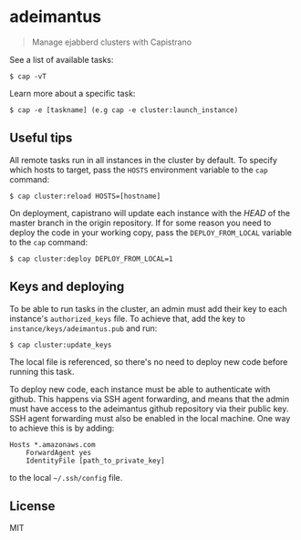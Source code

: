 # adeimantus

> Manage ejabberd clusters with Capistrano

See a list of available tasks:

```shell
$ cap -vT
```

Learn more about a specific task:

```shell
$ cap -e [taskname] (e.g cap -e cluster:launch_instance)
```

## Useful tips

All remote tasks run in all instances in the cluster by default. To specify which hosts to target, pass the `HOSTS` environment variable to the `cap` command:

```shell
$ cap cluster:reload HOSTS=[hostname]
```

On deployment, capistrano will update each instance with the _HEAD_ of the master branch in the origin repository. If for some reason you need to deploy the code in your working copy, pass the `DEPLOY_FROM_LOCAL` variable to the `cap` command:

```shell
$ cap cluster:deploy DEPLOY_FROM_LOCAL=1
```

## Keys and deploying

To be able to run tasks in the cluster, an admin must add their key to each instance's `authorized_keys` file. To achieve that, add the key to `instance/keys/adeimantus.pub` and run:

```shell
$ cap cluster:update_keys
```

The local file is referenced, so there's no need to deploy new code before running this task.

To deploy new code, each instance must be able to authenticate with github. This happens via SSH agent forwarding, and means that the admin must have access to the adeimantus github repository via their public key. SSH agent forwarding must also be enabled in the local machine. One way to achieve this is by adding:

    Hosts *.amazonaws.com
        ForwardAgent yes
        IdentityFile [path_to_private_key]

to the local `~/.ssh/config` file.

## License

MIT

